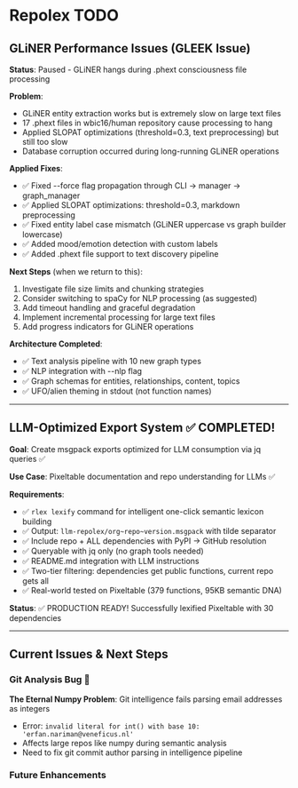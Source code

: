 # Repolex TODO

## GLiNER Performance Issues (GLEEK Issue)

**Status**: Paused - GLiNER hangs during .phext consciousness file processing

**Problem**: 
- GLiNER entity extraction works but is extremely slow on large text files
- 17 .phext files in wbic16/human repository cause processing to hang
- Applied SLOPAT optimizations (threshold=0.3, text preprocessing) but still too slow
- Database corruption occurred during long-running GLiNER operations

**Applied Fixes**:
- ✅ Fixed --force flag propagation through CLI → manager → graph_manager
- ✅ Applied SLOPAT optimizations: threshold=0.3, markdown preprocessing
- ✅ Fixed entity label case mismatch (GLiNER uppercase vs graph builder lowercase)
- ✅ Added mood/emotion detection with custom labels
- ✅ Added .phext file support to text discovery pipeline

**Next Steps** (when we return to this):
1. Investigate file size limits and chunking strategies
2. Consider switching to spaCy for NLP processing (as suggested)
3. Add timeout handling and graceful degradation
4. Implement incremental processing for large text files
5. Add progress indicators for GLiNER operations

**Architecture Completed**:
- ✅ Text analysis pipeline with 10 new graph types
- ✅ NLP integration with --nlp flag
- ✅ Graph schemas for entities, relationships, content, topics
- ✅ UFO/alien theming in stdout (not function names)

---

## LLM-Optimized Export System ✅ COMPLETED!

**Goal**: Create msgpack exports optimized for LLM consumption via jq queries ✅

**Use Case**: Pixeltable documentation and repo understanding for LLMs ✅

**Requirements**:
- ✅ `rlex lexify` command for intelligent one-click semantic lexicon building
- ✅ Output: `llm-repolex/org~repo~version.msgpack` with tilde separator
- ✅ Include repo + ALL dependencies with PyPI → GitHub resolution
- ✅ Queryable with jq only (no graph tools needed)
- ✅ README.md integration with LLM instructions
- ✅ Two-tier filtering: dependencies get public functions, current repo gets all
- ✅ Real-world tested on Pixeltable (379 functions, 95KB semantic DNA)

**Status**: ✅ PRODUCTION READY! Successfully lexified Pixeltable with 30 dependencies

---

## Current Issues & Next Steps

### Git Analysis Bug 🐛 
**The Eternal Numpy Problem**: Git intelligence fails parsing email addresses as integers
- Error: `invalid literal for int() with base 10: 'erfan.nariman@veneficus.nl'`
- Affects large repos like numpy during semantic analysis
- Need to fix git commit author parsing in intelligence pipeline

### Future Enhancements